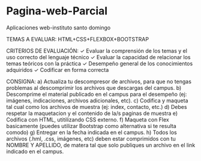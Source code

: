 # Pagina-web-Parcial
Aplicaciones web-instituto santo domingo

TEMAS A EVALUAR: HTML+CSS+FLEXBOX+BOOTSTRAP

CRITERIOS DE EVALUACIÓN:
✓ Evaluar la comprensión de los temas y el uso correcto del lenguaje técnico
✓ Evaluar la capacidad de relacionar los temas teóricos con la práctica
✓ Desempeño general de los conocimientos adquiridos
✓ Codificar en forma correcta

CONSIGNA:
a) Actualiza tu descompresor de archivos, para que no tengas problemas al descomprimir los archivos que
descargas del campus.
b) Descomprime el material publicado en el campus para el desempeño (ej: imágenes, indicaciones, archivos
adicionales, etc).
c) Codifica y maqueta tal cual como los archivos de muestra (ej: index, contacto, etc.)
d) Debes respetar la maquetacion y el contenido de la/s paginas de muestra
e) Codifica con HTML, utitilizando CSS externo.
f) Maqueta con Flex basicamente (puedes utilizar Bootstrap como alternativa si te resulta comodo)
g) Entregar en la fecha indicada en el campus.
h) Todos los archivos (.hml, .css, imágenes, etc) deben estar comprimidos con tu NOMBRE Y APELLIDO,
de matera tal que solo publiques un archivo en el link indicado en el campus.
